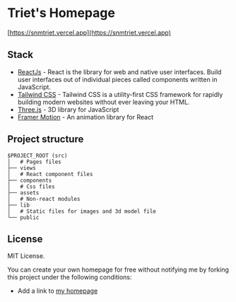 # Triet's Homepage

[https://snmtriet.vercel.app](https://snmtriet.vercel.app)

## Stack

- [ReactJs](https://react.dev) - React is the library for web and native user interfaces. Build user interfaces out of individual pieces called components written in JavaScript.
- [Tailwind CSS](https://chakra-ui.com/) - Tailwind CSS is a utility-first CSS framework for rapidly building modern websites without ever leaving your HTML.
- [Three.js](https://threejs.org/) - 3D library for JavaScript
- [Framer Motion](https://www.framer.com/motion/) - An animation library for React

## Project structure

```
$PROJECT_ROOT (src)
│   # Pages files
├── views
│   # React component files
├── components
│   # Css files
├── assets
│   # Non-react modules
├── lib
│   # Static files for images and 3d model file
└── public
```

## License

MIT License.

You can create your own homepage for free without notifying me by forking this project under the following conditions:

- Add a link to [my homepage](https://snmtriet.vercel.app)
